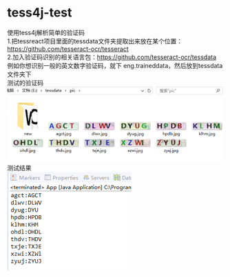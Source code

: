 # tess4j-test
使用tess4j解析简单的验证码  
1.把tessreact项目里面的tessdata文件夹提取出来放在某个位置：https://github.com/tesseract-ocr/tesseract  
2.加入验证码识别的相关语言包：https://github.com/tesseract-ocr/tessdata  
例如你想识别一般的英文数字验证码，就下 eng.traineddata，然后放到tessdata文件夹下  
测试的验证码  
![Image text](https://github.com/jinshuilai/tess4j-test/blob/master/src/resource/test.png)
测试结果  
![Image text](https://github.com/jinshuilai/tess4j-test/blob/master/src/resource/result.png) 
